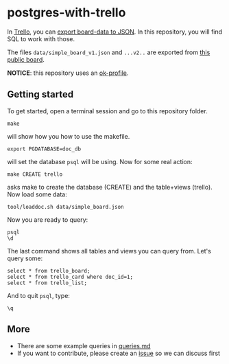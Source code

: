 postgres-with-trello
====================

In [Trello][], you can [export board-data to JSON][export]. In this repository, you will find SQL to work with those.

The files `data/simple_board_v1.json` and `...v2..` are exported from [this public board][simple_board].

**NOTICE**: this repository uses an [ok-profile][ok].


Getting started
---------------

To get started, open a terminal session and go to this repository folder.

	make 

will show how you how to use the makefile.

	export PGDATABASE=doc_db

will set the database `psql` will be using. Now for some real action:

	make CREATE trello

asks make to create the database (CREATE) and the table+views (trello). Now load some data:

	tool/loaddoc.sh data/simple_board.json

Now you are ready to query:

	psql
	\d

The last command shows all tables and views you can query from. Let's query some:

	select * from trello_board;
	select * from trello_card where doc_id=1;
	select * from trello_list;

And to quit `psql`, type:

	\q


More
----

* There are some example queries in [queries.md](queries.md)
* If you want to contribute, please create an [issue][issue] so we can discuss first


[Trello]: https://trello.com/
[export]: https://help.trello.com/article/747-exporting-data-from-trello-1
[simple_board]: https://trello.com/b/ZWvFVK9Z/postgres-with-trello
[ok]: https://github.com/secretGeek/ok-bash
[issue]: https://github.com/doekman/postgres-with-trello/issues
